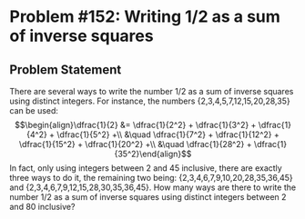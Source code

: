 # Problem #152: Writing 1/2 as a sum of inverse squares 

## Problem Statement 

There are several ways to write the number 1/2 as a sum of inverse squares using distinct integers.
For instance, the numbers {2,3,4,5,7,12,15,20,28,35} can be used:
$$\begin{align}\dfrac{1}{2} &= \dfrac{1}{2^2} + \dfrac{1}{3^2} + \dfrac{1}{4^2} + \dfrac{1}{5^2} +\\
&\quad \dfrac{1}{7^2} + \dfrac{1}{12^2} + \dfrac{1}{15^2} + \dfrac{1}{20^2} +\\
&\quad \dfrac{1}{28^2} + \dfrac{1}{35^2}\end{align}$$
In fact, only using integers between 2 and 45 inclusive, there are exactly three ways to do it, the remaining two being: {2,3,4,6,7,9,10,20,28,35,36,45} and {2,3,4,6,7,9,12,15,28,30,35,36,45}.
How many ways are there to write the number 1/2 as a sum of inverse squares using distinct integers between 2 and 80 inclusive?

